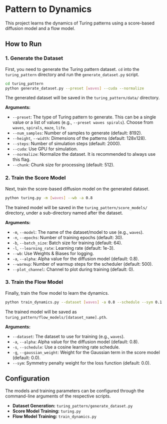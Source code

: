 # Pattern to Dynamics

This project learns the dynamics of Turing patterns using a score-based diffusion model and a flow model.

## How to Run

### 1. Generate the Dataset

First, you need to generate the Turing pattern dataset. `cd` into the `turing_pattern` directory and run the `generate_dataset.py` script.

```bash
cd turing_pattern
python generate_dataset.py --preset [waves] --cuda --normalize
```

The generated dataset will be saved in the `turing_pattern/data/` directory.

**Arguments:**

*   `--preset`: The type of Turing pattern to generate. This can be a single value or a list of values (e.g., `--preset waves spirals`). Choose from `waves`, `spirals`, `maze`, `life`.
*   `--num_samples`: Number of samples to generate (default: 8192).
*   `--height`, `--width`: Dimensions of the patterns (default: 128x128).
*   `--steps`: Number of simulation steps (default: 2000).
*   `--cuda`: Use GPU for simulation.
*   `--normalize`: Normalize the dataset. It is recommended to always use this flag.
*   `--chunk`: Chunk size for processing (default: 512).

### 2. Train the Score Model

Next, train the score-based diffusion model on the generated dataset.

```bash
python turing.py -m [waves] --wb -a 0.8
```

The trained model will be saved in the `turing_pattern/score_models/` directory, under a sub-directory named after the dataset.

**Arguments:**

*   `-m`, `--model`: The name of the dataset/model to use (e.g., `waves`).
*   `-n`, `--epochs`: Number of training epochs (default: 30).
*   `-b`, `--batch_size`: Batch size for training (default: 64).
*   `-l`, `--learning_rate`: Learning rate (default: 1e-3).
*   `--wb`: Use Weights & Biases for logging.
*   `-a`, `--alpha`: Alpha value for the diffusion model (default: 0.8).
*   `--warmup`: Number of warmup steps for the scheduler (default: 500).
*   `--plot_channel`: Channel to plot during training (default: 0).

### 3. Train the Flow Model

Finally, train the flow model to learn the dynamics.

```bash
python train_dynamics.py --dataset [waves] -a 0.8 --schedule --sym 0.1
```

The trained model will be saved as `turing_pattern/flow_models/[dataset_name].pth`.

**Arguments:**

*   `--dataset`: The dataset to use for training (e.g., `waves`).
*   `-a`, `--alpha`: Alpha value for the diffusion model (default: 0.8).
*   `-s`, `--schedule`: Use a cosine learning rate schedule.
*   `-g`, `--gaussian_weight`: Weight for the Gaussian term in the score model (default: 0.0).
*   `--sym`: Symmetry penalty weight for the loss function (default: 0.0).

## Configuration

The models and training parameters can be configured through the command-line arguments of the respective scripts.

*   **Dataset Generation:** `turing_pattern/generate_dataset.py`
*   **Score Model Training:** `turing.py`
*   **Flow Model Training:** `train_dynamics.py`
